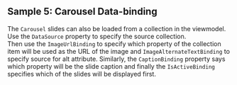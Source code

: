 ## Sample 5: Carousel Data-binding

The `Carousel` slides can also be loaded from a collection in the viewmodel.  
Use the `DataSource` property to specify the source collection.  
Then use the `ImageUrlBinding` to specify which property of the collection item will be used as the URL of the image and `ImageAlternateTextBinding` to specify source for alt attribute. Similarly, the `CaptionBinding` property 
says which property will be the slide caption and finally the `IsActiveBinding` specifies which of the slides will be displayed first.